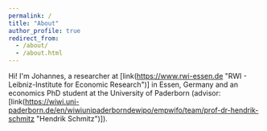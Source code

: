 ```yaml
---
permalink: /
title: "About"
author_profile: true
redirect_from: 
  - /about/
  - /about.html
---
```


Hi! I'm Johannes, a researcher at [link(https://www.rwi-essen.de "RWI - Leibniz-Institute for Economic Research")] in Essen, Germany and an economics PhD student at the University of Paderborn (advisor: [link(https://wiwi.uni-paderborn.de/en/wiwiunipaderborndewipo/empwifo/team/prof-dr-hendrik-schmitz "Hendrik Schmitz")]). 